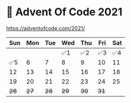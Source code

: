 # 🎄 Advent Of Code 2021
https://adventofcode.com/2021/

| Sun | Mon | Tue | Wed | Thu | Fri | Sat |
|-----|-----|-----|-----|-----|-----|-----|
|     |     |     |  ✅1| ✅2  | ✅3 | ✅4 |
| ✅5 |  6  |  7  |  8  |  9  |  10 |  11 |
|  12 |  13 |  14 |  15 |  16 |  17 |  18 |
|  19 |  20 |  21 |  22 |  23 |  24 |  25 |
|  ~~26~~ |  ~~27~~ |  ~~28~~ |  ~~29~~ |  ~~30~~ |  ~~31~~ |     |